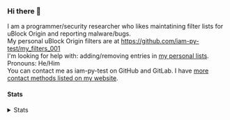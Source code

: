### Hi there 👋
I am a programmer/security researcher who likes maintatining filter lists for uBlock Origin and reporting malware/bugs.<br/>
My personal uBlock Origin filters are at https://github.com/iam-py-test/my_filters_001 <br/>
I'm looking for help with: adding/removing entries in [my personal lists](https://github.com/iam-py-test/my_filters_001).<br/>
Pronouns: He/Him<br>
You can contact me as iam-py-test on GitHub and GitLab. I have [more contact methods listed on my website](https://iam-py-test.github.io/about.html).


#### Stats 
<details>
  <summary>Stats</summary>
<img alt="GitHub Streak" src="https://github-readme-streak-stats.herokuapp.com/?user=iam-py-test" align="center"><br>
<img align="center" alt="iam-py-test's Github Stats" src="https://github-readme-stats.vercel.app/api?username=iam-py-test&show_icons=true&include_all_commits=true&count_private=true" /> <br>
<img align="center" alt="My top langs" src="https://github-readme-stats.vercel.app/api/top-langs/?username=iam-py-test&langs_count=40&noc=132113172894719">
</details>

<!--
**iam-py-test/iam-py-test** is a ✨ _special_ ✨ repository because its `README.md` (this file) appears on your GitHub profile.

Here are some ideas to get you started:

- 🔭 I’m currently working on ...
- 🌱 I’m currently learning ...
- 👯 I’m looking to collaborate on ...
- 🤔 I’m looking for help with ...
- 💬 Ask me about ...
- 📫 How to reach me: ...
- 😄 Pronouns: ...
- ⚡ Fun fact: ...
-->
